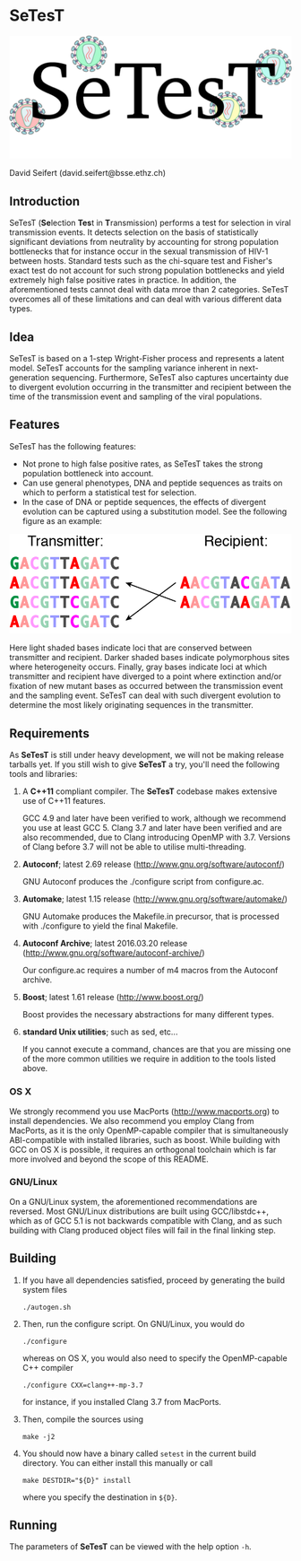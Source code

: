 # SeTesT
<p align="center">
	<img src="img/Logo.png?raw=true" alt="SeTesT"/>
</p>
David Seifert (david.seifert@bsse.ethz.ch)


## Introduction
SeTesT (**Se**lection **Tes**t in **T**ransmission) performs a test for selection in viral transmission events. It detects selection on the basis of statistically significant deviations from neutrality by accounting for strong population bottlenecks that for instance occur in the sexual transmission of HIV-1 between hosts. Standard tests such as the chi-square test and Fisher's exact test do not account for such strong population bottlenecks and yield extremely high false positive rates in practice. In addition, the aforementioned tests cannot deal with data mroe than 2 categories. SeTesT overcomes all of these limitations and can deal with various different data types.


## Idea
SeTesT is based on a 1-step Wright-Fisher process and represents a latent model. SeTesT accounts for the sampling variance inherent in next-generation sequencing. Furthermore, SeTesT also captures uncertainty due to divergent evolution occurring in the transmitter and recipient between the time of the transmission event and sampling of the viral populations.


## Features
SeTesT has the following features:

- Not prone to high false positive rates, as SeTesT takes the strong population bottleneck into account.
- Can use general phenotypes, DNA and peptide sequences as traits on which to perform a statistical test for selection.
- In the case of DNA or peptide sequences, the effects of divergent evolution can be captured using a substitution model. See the following figure as an example:
<p align="center">
	<img src="img/DivergentEvolution.png?raw=true"/>
</p>
  Here light shaded bases indicate loci that are conserved between transmitter and recipient. Darker shaded bases indicate polymorphous sites where heterogeneity occurs. Finally, gray bases indicate loci at which transmitter and recipient have diverged to a point where extinction and/or fixation of new mutant bases as occurred between the transmission event and the sampling event. SeTesT can deal with such divergent evolution to determine the most likely originating sequences in the transmitter.


## Requirements
As **SeTesT** is still under heavy development, we will not be making release tarballs yet. If you still wish to give **SeTesT** a try, you'll need the following tools and libraries:

1.  A **C++11** compliant compiler. The **SeTesT** codebase makes extensive use of C++11 features.

    GCC 4.9 and later have been verified to work, although we recommend you use at least GCC 5. Clang 3.7 and later have been verified and are also recommended, due to Clang introducing OpenMP with 3.7. Versions of Clang before 3.7 will not be able to utilise multi-threading.

2.  **Autoconf**; latest 2.69 release (http://www.gnu.org/software/autoconf/)

    GNU Autoconf produces the ./configure script from configure.ac.

3.  **Automake**; latest 1.15 release (http://www.gnu.org/software/automake/)

    GNU Automake produces the Makefile.in precursor, that is processed with ./configure to yield the final Makefile.

4.  **Autoconf Archive**; latest 2016.03.20 release (http://www.gnu.org/software/autoconf-archive/)

    Our configure.ac requires a number of m4 macros from the Autoconf archive.

5.  **Boost**; latest 1.61 release (http://www.boost.org/)

    Boost provides the necessary abstractions for many different types.

6.  **standard Unix utilities**; such as sed, etc...

    If you cannot execute a command, chances are that you are missing one of the more common utilities we require in addition to the tools listed above.

### OS X
We strongly recommend you use MacPorts (http://www.macports.org) to install dependencies. We also recommend you employ Clang from MacPorts, as it is the only OpenMP-capable compiler that is simultaneously ABI-compatible with installed libraries, such as boost. While building with GCC on OS X is possible, it requires an orthogonal toolchain which is far more involved and beyond the scope of this README.

### GNU/Linux
On a GNU/Linux system, the aforementioned recommendations are reversed. Most GNU/Linux distributions are built using GCC/libstdc++, which as of GCC 5.1 is not backwards compatible with Clang, and as such building with Clang produced object files will fail in the final linking step.


## Building
1.  If you have all dependencies satisfied, proceed by generating the build system files
    ```
    ./autogen.sh
    ```

2.  Then, run the configure script. On GNU/Linux, you would do
    ```
    ./configure
    ```
    whereas on OS X, you would also need to specify the OpenMP-capable C++ compiler
    ```
    ./configure CXX=clang++-mp-3.7
    ```
    for instance, if you installed Clang 3.7 from MacPorts.

3.  Then, compile the sources using
    ```
    make -j2
    ```

4.  You should now have a binary called `setest` in the current build directory. You can either install this manually or call
    ```
    make DESTDIR="${D}" install
    ```
    where you specify the destination in `${D}`.


## Running
The parameters of **SeTesT** can be viewed with the help option `-h`.
